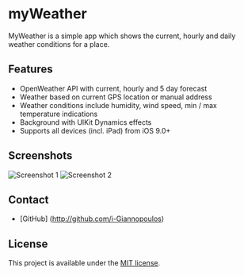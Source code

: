 # myWeather
MyWeather is a simple app which shows the current, hourly and daily weather conditions for a place.

## Features

- OpenWeather API with current, hourly and 5 day forecast
- Weather based on current GPS location or manual address
- Weather conditions include humidity, wind speed, min / max temperature indications
- Background with UIKit Dynamics effects
- Supports all devices (incl. iPad) from iOS 9.0+

## Screenshots
![Screenshot 1](https://github.com/i-Giannopoulos/myWeather/blob/master/Screenshots/Screenshot_1.PNG)
![Screenshot 2](https://github.com/i-Giannopoulos/myWeather/blob/master/Screenshots/Screenshot_2.PNG)

## Contact

- [GitHub] (http://github.com/i-Giannopoulos)

## License

This project is available under the [MIT license](http://www.opensource.org/licenses/mit-license.php).

